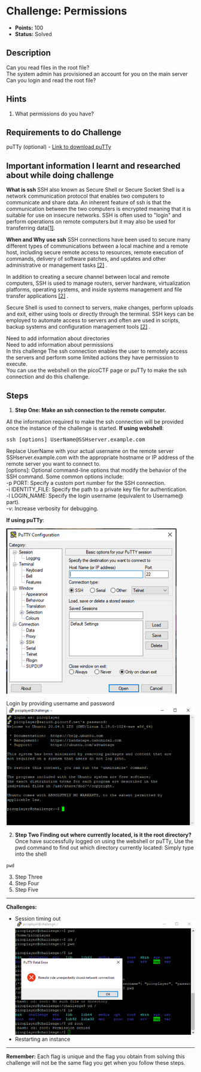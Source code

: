 # Challenge: Permissions

- **Points:** 100
- **Status:** Solved

## Description
Can you read files in the root file?  
The system admin has provisioned an account for you on the main server  
Can you login and read the root file?  

## Hints
1. What permissions do you have?

## Requirements to do Challenge
puTTy (optional) - [Link to download puTTy](https://www.chiark.greenend.org.uk/~sgtatham/putty/latest.html)


## Important information I learnt and researched about while doing challenge
**What is ssh** 
SSH also known as Secure Shell or Secure Socket Shell is a network communication protocol that enables two  computers to communicate and share data. An inherent feature of ssh is that the communication between the two  computers is encrypted meaning that it is suitable for use on insecure networks. SSH is often used to "login"  and perform operations on remote computers but it may also be used for transferring data[[1]](https://www.ucl.ac.uk/isd/what-ssh-and-how-do-i-use-it).

**When and Why use ssh**
SSH connections have been used to secure many different types of communications between a local machine and a  remote host, including secure remote access to resources, remote execution of commands, delivery of software   patches, and updates and other administrative or management tasks [[2]](https://www.techtarget.com/searchsecurity/definition/Secure-Shell) .

In addition to creating a secure channel between local and remote computers, SSH is used to manage routers,   server hardware, virtualization platforms, operating systems, and inside systems management and file transfer applications [[2]](https://www.techtarget.com/searchsecurity/definition/Secure-Shell) .

Secure Shell is used to connect to servers, make changes, perform uploads and exit, either using tools or  directly through the terminal. SSH keys can be employed to automate access to servers and often are used in   scripts, backup systems and configuration management tools [[2]](https://www.techtarget.com/searchsecurity/definition/Secure-Shell) .


Need to add information about directories  
Need to add information about permissions  
In this challenge The ssh connection enables the user to remotely access the servers and perform some limited  actions they have permission to execute.  
You can use the webshell on the picoCTF page or puTTy to make the ssh connection and do this challenge.  

## Steps
1. **Step One: Make an ssh connection to the remote computer.**

All the information required to make the ssh connection will be provided once the instance of the challenge is started.
**If using webshell**:
<pre>
ssh [options] UserName@SSHserver.example.com
</pre>
Replace UserName with your actual username on the remote server  
SSHserver.example.com with the appropriate hostname or IP address of the remote server you want to connect to.  
[options]: Optional command-line options that modify the behavior of the SSH command. Some common options include:  
-p PORT: Specify a custom port number for the SSH connection.  
-i IDENTITY_FILE: Specify the path to a private key file for authentication.  
-l LOGIN_NAME: Specify the login username (equivalent to Username@ part).  
-v: Increase verbosity for debugging.

**If using puTTy**:  

![Make an ssh connection using puTTy input Host Name or IP address and Port number](https://github.com/poni-henry/picoCTF_2023_WriteUps/blob/main/Images/putty.png)  

Login by providing username and password  
![input correct username and password](https://github.com/poni-henry/picoCTF_2023_WriteUps/blob/main/Images/providing%20username%20and%20password.png?raw=true)  

2. **Step Two Finding out where currently located, is it the root directory?**
Once have successfully logged on using the webshell or puTTy,
Use the pwd command to find out which directory currently located:
Simply type into the shell 
```
pwd
```

3. Step Three  
4. Step Four  
5. Step Five  


---

**Challenges:** 
- Session timing out
![Remote server timing out](https://github.com/poni-henry/picoCTF_2023_WriteUps/blob/main/Images/remote%20connection%20timing%20out.png?raw=true)
- Restarting an instance 

---

**Remember:** Each flag is unique and the flag you obtain from solving this challenge will not be the same flag you get when you follow these steps.

